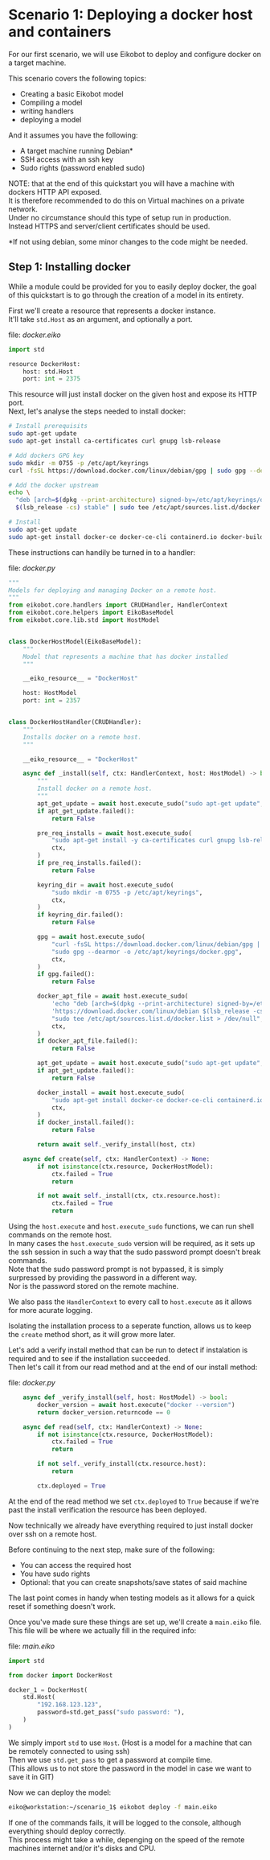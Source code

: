 # Scenario 1: Deploying a docker host and containers

For our first scenario, we will use Eikobot to deploy and configure
docker on a target machine.  

This scenario covers the following topics:

- Creating a basic Eikobot model
- Compiling a model
- writing handlers
- deploying a model

And it assumes you have the following:  

- A target machine running Debian*
- SSH access with an ssh key
- Sudo rights (password enabled sudo)

NOTE: that at the end of this quickstart you will have a machine
with dockers HTTP API exposed.  
It is therefore recommended to do this on Virtual machines on a private network.  
Under no circumstance should this type of setup run in production.  
Instead HTTPS and server/client certificates should be used.  

*If not using debian, some minor changes to the code might be needed.  

## Step 1: Installing docker

While a module could be provided for you to easily deploy docker,
the goal of this quickstart is to go through the creation of a model in its entirety.  

First we'll create a resource that represents a docker instance.  
It'll take `std.Host` as an argument, and optionally a port.  

file: _docker.eiko_

```Python
import std

resource DockerHost:
    host: std.Host
    port: int = 2375
```

This resource will just install docker on the given host and expose its HTTP port.  
Next, let's analyse the steps needed to install docker:

```bash
# Install prerequisits
sudo apt-get update
sudo apt-get install ca-certificates curl gnupg lsb-release

# Add dockers GPG key
sudo mkdir -m 0755 -p /etc/apt/keyrings
curl -fsSL https://download.docker.com/linux/debian/gpg | sudo gpg --dearmor -o /etc/apt/keyrings/docker.gpg

# Add the docker upstream
echo \
  "deb [arch=$(dpkg --print-architecture) signed-by=/etc/apt/keyrings/docker.gpg] https://download.docker.com/linux/debian \
  $(lsb_release -cs) stable" | sudo tee /etc/apt/sources.list.d/docker.list > /dev/null

# Install
sudo apt-get update
sudo apt-get install docker-ce docker-ce-cli containerd.io docker-buildx-plugin docker-compose-plugin
```

These instructions can handily be turned in to a handler:  

file: _docker.py_

```Python
"""
Models for deploying and managing Docker on a remote host.
"""
from eikobot.core.handlers import CRUDHandler, HandlerContext
from eikobot.core.helpers import EikoBaseModel
from eikobot.core.lib.std import HostModel


class DockerHostModel(EikoBaseModel):
    """
    Model that represents a machine that has docker installed
    """

    __eiko_resource__ = "DockerHost"

    host: HostModel
    port: int = 2357


class DockerHostHandler(CRUDHandler):
    """
    Installs docker on a remote host.
    """

    __eiko_resource__ = "DockerHost"

    async def _install(self, ctx: HandlerContext, host: HostModel) -> bool:
        """
        Install docker on a remote host.
        """
        apt_get_update = await host.execute_sudo("sudo apt-get update", ctx)
        if apt_get_update.failed():
            return False

        pre_req_installs = await host.execute_sudo(
            "sudo apt-get install -y ca-certificates curl gnupg lsb-release",
            ctx,
        )
        if pre_req_installs.failed():
            return False

        keyring_dir = await host.execute_sudo(
            "sudo mkdir -m 0755 -p /etc/apt/keyrings",
            ctx,
        )
        if keyring_dir.failed():
            return False

        gpg = await host.execute_sudo(
            "curl -fsSL https://download.docker.com/linux/debian/gpg | "
            "sudo gpg --dearmor -o /etc/apt/keyrings/docker.gpg",
            ctx,
        )
        if gpg.failed():
            return False

        docker_apt_file = await host.execute_sudo(
            'echo "deb [arch=$(dpkg --print-architecture) signed-by=/etc/apt/keyrings/docker.gpg] '
            'https://download.docker.com/linux/debian $(lsb_release -cs) stable" | '
            "sudo tee /etc/apt/sources.list.d/docker.list > /dev/null",
            ctx,
        )
        if docker_apt_file.failed():
            return False

        apt_get_update = await host.execute_sudo("sudo apt-get update", ctx)
        if apt_get_update.failed():
            return False

        docker_install = await host.execute_sudo(
            "sudo apt-get install docker-ce docker-ce-cli containerd.io docker-buildx-plugin docker-compose-plugin",
            ctx,
        )
        if docker_install.failed():
            return False

        return await self._verify_install(host, ctx)

    async def create(self, ctx: HandlerContext) -> None:
        if not isinstance(ctx.resource, DockerHostModel):
            ctx.failed = True
            return

        if not await self._install(ctx, ctx.resource.host):
            ctx.failed = True
            return
```

Using the `host.execute` and `host.execute_sudo` functions, we can run
shell commands on the remote host.  
In many cases the `host.execute_sudo` version will be required,
as it sets up the ssh session in such a way that the sudo password prompt
doesn't break commands.  
Note that the sudo password prompt is not bypassed, it is simply surpressed
by providing the password in a different way.  
Nor is the password stored on the remote machine.  

We also pass the `HandlerContext` to every call to `host.execute` as
it allows for more acurate logging.  

Isolating the installation process to a seperate function,
allows us to keep the `create` method short, as it will grow more later.  

Let's add a verify install method that can be run to detect if instalation is required
and to see if the installation succeeded.  
Then let's call it from our read method and at the end of our install method:  

file: _docker.py_

```Python
    async def _verify_install(self, host: HostModel) -> bool:
        docker_version = await host.execute("docker --version")
        return docker_version.returncode == 0

    async def read(self, ctx: HandlerContext) -> None:
        if not isinstance(ctx.resource, DockerHostModel):
            ctx.failed = True
            return

        if not self._verify_install(ctx.resource.host):
            return

        ctx.deployed = True
```

At the end of the read method we set `ctx.deployed` to `True`
because if we're past the install verification the resource has been deployed.  

Now technically we already have everything required to just install docker
over ssh on a remote host.  

Before continuing to the next step, make sure of the following:

- You can access the required host
- You have sudo rights
- Optional: that you can create snapshots/save states of said machine

The last point comes in handy when testing models as it allows
for a quick reset if something doesn't work.  

Once you've made sure these things are set up, we'll create a `main.eiko` file.  
This file will be where we actually fill in the required info:

file: _main.eiko_

```Python
import std

from docker import DockerHost

docker_1 = DockerHost(
    std.Host(
        "192.168.123.123",
        password=std.get_pass("sudo password: "),
    )
)
```

We simply import `std` to use `Host`.
(Host is a model for a machine that can be remotely connected to using ssh)  
Then we use `std.get_pass` to get a password at compile time.  
(This allows us to not store the password in the model in case we want to save it in GIT)  

Now we can deploy the model:  

```bash
eiko@workstation:~/scenario_1$ eikobot deploy -f main.eiko
```

If one of the commands fails, it will be logged to the console,
although everything should deploy correctly.  
This process might take a while, depenging on the speed of the remote machines internet
and/or it's disks and CPU.  
